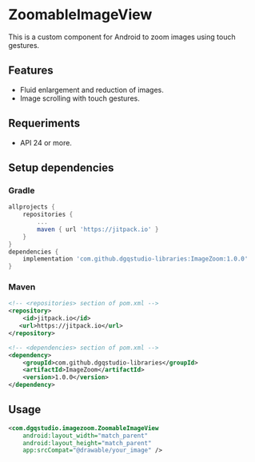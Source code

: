 # ZoomableImageView

This is a custom component for Android to zoom images using touch gestures.

## Features

- Fluid enlargement and reduction of images.
- Image scrolling with touch gestures.

## Requeriments

- API 24 or more.

## Setup dependencies

### Gradle

```gradle
allprojects {
    repositories {
        ...
        maven { url 'https://jitpack.io' }
    }
}
dependencies {
    implementation 'com.github.dgqstudio-libraries:ImageZoom:1.0.0'
}
```

### Maven

```xml
<!-- <repositories> section of pom.xml -->
<repository>
    <id>jitpack.io</id>
   <url>https://jitpack.io</url>
</repository>

<!-- <dependencies> section of pom.xml -->
<dependency>
    <groupId>com.github.dgqstudio-libraries</groupId>
    <artifactId>ImageZoom</artifactId>
    <version>1.0.0</version>
</dependency>
```

## Usage

```xml
<com.dgqstudio.imagezoom.ZoomableImageView
    android:layout_width="match_parent"
    android:layout_height="match_parent"
    app:srcCompat="@drawable/your_image" />
```
